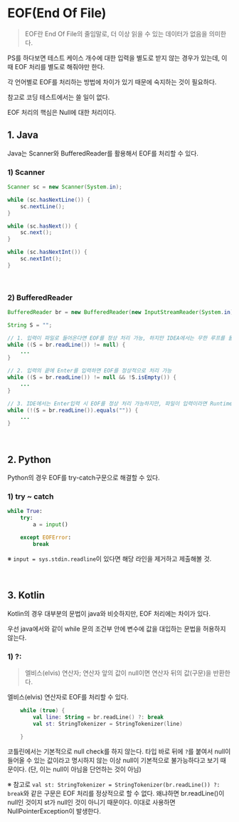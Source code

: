# EOF(End Of File)

> EOF란 End Of File의 줄임말로, 더 이상 읽을 수 있는 데이터가 없음을 의미한다.

PS를 하다보면 테스트 케이스 개수에 대한 입력을 별도로 받지 않는 경우가 있는데, 이 때 EOF 처리를 별도로 해줘야만 한다.

각 언어별로 EOF를 처리하는 방법에 차이가 있기 때문에 숙지하는 것이 필요하다.

참고로 코딩 테스트에서는 쓸 일이 없다.

EOF 처리의 핵심은 Null에 대한 처리이다.

## 1. Java

Java는 Scanner와 BufferedReader를 활용해서 EOF를 처리할 수 있다.

### 1) Scanner

```java
Scanner sc = new Scanner(System.in);

while (sc.hasNextLine()) {
    sc.nextLine();
}

while (sc.hasNext()) {
    sc.next();
}

while (sc.hasNextInt()) {
    sc.nextInt();
}
```

<br>

### 2) BufferedReader

```java
BufferedReader br = new BufferedReader(new InputStreamReader(System.in));

String S = "";

// 1. 입력이 파일로 들어온다면 EOF를 정상 처리 가능, 하지만 IDEA에서는 무한 루프를 돌음
while ((S = br.readLine()) != null) {
    ...
}

// 2. 입력의 끝에 Enter를 입력하면 EOF를 정상적으로 처리 가능
while ((S = br.readLine()) != null && !S.isEmpty()) {
    ...
}

// 3. IDE에서는 Enter입력 시 EOF를 정상 처리 가능하지만, 파일이 입력이라면 RuntimeError를 반환함
while (!(S = br.readLine()).equals("")) {
    ...
}
```

<br>

## 2. Python

Python의 경우 EOF를 try-catch구문으로 해결할 수 있다.

### 1) try ~ catch

```python
while True:
    try:
        a = input()

    except EOFError:
        break
```

※ `input = sys.stdin.readline`이 있다면 해당 라인을 제거하고 제출해볼 것.

<br>

## 3. Kotlin

Kotlin의 경우 대부분의 문법이 java와 비슷하지만, EOF 처리에는 차이가 있다.

우선 java에서와 같이 while 문의 조건부 안에 변수에 값을 대입하는 문법을 허용하지 않는다.

### 1) ?:

> 엘비스(elvis) 연산자; 연산자 앞의 값이 null이면 연산자 뒤의 값(구문)을 반환한다.

엘비스(elvis) 연산자로 EOF를 처리할 수 있다.

```kotlin
    while (true) {
        val line: String = br.readLine() ?: break
        val st: StringTokenizer = StringTokenizer(line)
        
    }
```

코틀린에서는 기본적으로 null check를 하지 않는다. 타입 바로 뒤에 `?`를 붙여서 null이 들어올 수 있는 값이라고 명시하지 않는 이상 null이 기본적으로 불가능하다고 보기 때문이다. (단, 이는 null이 아님을 단언하는 것이 아님)

※ 참고로 `val st: StringTokenizer = StringTokenizer(br.readLine()) ?: break`와 같은 구문은 EOF 처리를 정상적으로 할 수 없다. 왜냐하면 br.readLine()이 null인 것이지 st가 null인 것이 아니기 때문이다. 이대로 사용하면 NullPointerException이 발생한다.